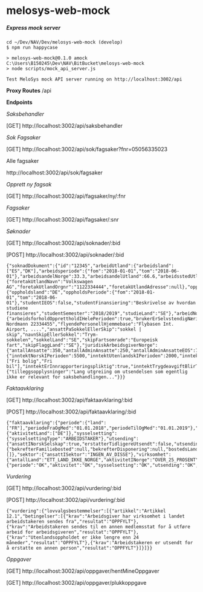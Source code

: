 # melosys-web-mock
##### Express mock server
```
cd ~/Dev/NAV/Dev/melosys-web-mock (develop)
$ npm run happycase

> melosys-web-mock@0.1.0 amock C:\Users\B150245\Dev\NAV\BitBucket\melosys-web-mock
> node scripts/mock_api_server.js

Test MeloSys mock API server running on http://localhost:3002/api
```
**Proxy Routes**
/api

**Endpoints**

*Saksbehandler*

[GET] http://localhost:3002/api/saksbehandler

*Sok Fagsaker*

[GET] http://localhost:3002/api/sok/fagsaker?fnr=05056335023

Alle fagsaker

http://localhost:3002/api/sok/fagsaker

*Opprett ny fagsak*

[GET] http://localhost:3002/api/fagsaker/ny/:fnr

*Fagsaker*

[GET] http://localhost:3002/api/fagsaker/:snr

*Søknader*

[GET] http://localhost:3002/api/soknader/:bid

[POST] http://localhost:3002/api/soknader/:bid

```
{"soknadDokument":{"id":"12345","arbeidUtland":{"arbeidsland":["ES","DK"],"arbeidsperiode":{"fom":"2018-01-01","tom":"2018-06-01"},"arbeidsandelNorge":33.3,"arbeidsandelUtland":66.6,"arbeidsstedUtland":null,"bostedsland":"SE","erstatterTidligereUtsendt":false},"foretakUtland":{"foretakUtlandNavn":"Volkswagen AG","foretakUtlandOrgnr":"1122334444","foretakUtlandAdresse":null},"oppholdUtland":{"oppholdsland":"DE","oppholdsPeriode":{"fom":"2018-01-01","tom":"2018-06-01"},"studentIEOS":false,"studentFinansiering":"Beskrivelse av hvordan studiene finansieres","studentSemester":"2018/2019","studieLand":"SE"},"arbeidNorge":{"arbeidsforholdOpprettholdIHelePerioden":true,"brukerErSelvstendigNæringsdrivende":true,"selvstendigFortsetterEtterArbeidIUtlandet":true,"brukerArbeiderIVikarbyrå":"123456789","vikarOrgnr":"Ola Nordmann 22334455","flyendePersonellHjemmebase":"Flybasen Int. Airport, ....","ansattPaSokkelEllerSkip":"sokkel | skip","navnSkipEllerSokkel":"Trym-sokkelen","sokkelLand":"SE","skipFartsomrade":"Europeisk fart","skipFlaggLand":"SE"},"juridiskArbeidsgiverNorge":{"antallAnsatte":350,"antallAdminAnsatte":250,"antallAdminAnsatteEOS":75,"andelOmsetningINorge":78.5,"andelKontrakterINorge":50.5,"erBemanningsbyra":false,"hattDriftSiste12Mnd":true,"antallUtsendte":30},"arbeidsinntekt":{"inntektNorskIPerioden":5500,"inntektUtenlandskIPerioden":2000,"inntektNaeringIPerioden":0,"inntektNaturalYtelser":["Fri bolig","Fri bil"],"inntektErInnrapporteringspliktig":true,"inntektTrygdeavgiftBlirTrukket":true},"ovrig":{"tilleggsopplysninger":"Lang utgreiing om utsendelsen som egentlig ikke er relevant for saksbehandlingen..."}}}
```

*Faktaavklaring*

[GET] http://localhost:3002/api/faktaavklaring/:bid

[POST] http://localhost:3002/api/faktaavklaring/:bid
```
{"faktaavklaring":{"periode":{"land":["FR"],"periodeFraOgMed":"01.01.2018","periodeTilOgMed":"01.01.2019"},"aktivitet":{"aktivitetLand":["DE"]},"sysselsetting":{"sysselsettingType":"ARBEIDSTAKER"},"utsending":{"ansattINorskSelskap":true,"erstatterTidligereUtsendt":false,"utsendingMindreEnn24Mnd":true},"bostedsland":{"bekrefterFamiliebosted":null,"bekrefterDisponering":null,"bostedsLand":[]},"sektor":{"ansattISektor":"INGEN_AV_DISSE"},"virksomhet":{"antallLand":"ETT_LAND_IKKE_NORGE","aktivitetINorge":"OVER_25_PROSENT","marginaltArbeid":"MARGINALT_JA","vekslingMellomLand":"EN_ELLER_BEGGE"}},"status":{"periode":"OK","aktivitet":"OK","sysselsetting":"OK","utsending":"OK","sektor":"OK","virksomhet":"OK"}}
```


*Vurdering*

[GET] http://localhost:3002/api/vurdering/:bid

[POST] http://localhost:3002/api/vurdering/:bid
```
{"vurdering":{"lovvalgsbestemmelser":[{"artikkel":"Artikkel 12.1","betingelser":[{"krav":"Arbeidsgiver har virksomhet i landet arbeidstakeren sendes fra","resultat":"OPPFYLT"},{"krav":"Arbeidstakeren sendes til en annen medlemsstat for å utføre arbeid for arbeidsgiveren","resultat":"OPPFYLT"},{"krav":"Utenlandsoppholdet er ikke lengre enn 24 måneder","resultat":"OPPFYLT"},{"krav":"Arbeidstakeren er utsendt for å erstatte en annen person","resultat":"OPPFYLT"}]}]}}
```

*Oppgaver*

[GET] http://localhost:3002/api/oppgaver/hentMineOppgaver

[GET] http://localhost:3002/api/oppgaver/plukkoppgave
